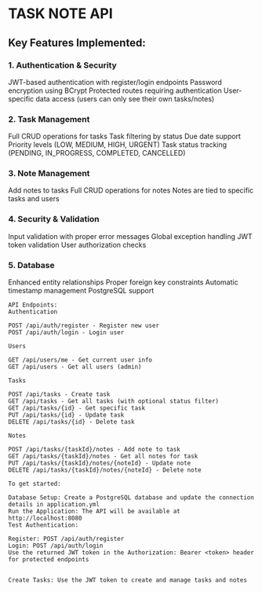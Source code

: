 # TASK NOTE API

## Key Features Implemented:
### 1. Authentication & Security

JWT-based authentication with register/login endpoints
Password encryption using BCrypt
Protected routes requiring authentication
User-specific data access (users can only see their own tasks/notes)

### 2. Task Management

Full CRUD operations for tasks
Task filtering by status
Due date support
Priority levels (LOW, MEDIUM, HIGH, URGENT)
Task status tracking (PENDING, IN_PROGRESS, COMPLETED, CANCELLED)

### 3. Note Management

Add notes to tasks
Full CRUD operations for notes
Notes are tied to specific tasks and users

### 4.️ Security & Validation

Input validation with proper error messages
Global exception handling
JWT token validation
User authorization checks

### 5. Database

Enhanced entity relationships
Proper foreign key constraints
Automatic timestamp management
PostgreSQL support
```
API Endpoints:
Authentication

POST /api/auth/register - Register new user
POST /api/auth/login - Login user

Users

GET /api/users/me - Get current user info
GET /api/users - Get all users (admin)

Tasks

POST /api/tasks - Create task
GET /api/tasks - Get all tasks (with optional status filter)
GET /api/tasks/{id} - Get specific task
PUT /api/tasks/{id} - Update task
DELETE /api/tasks/{id} - Delete task

Notes

POST /api/tasks/{taskId}/notes - Add note to task
GET /api/tasks/{taskId}/notes - Get all notes for task
PUT /api/tasks/{taskId}/notes/{noteId} - Update note
DELETE /api/tasks/{taskId}/notes/{noteId} - Delete note

To get started:

Database Setup: Create a PostgreSQL database and update the connection details in application.yml
Run the Application: The API will be available at http://localhost:8080
Test Authentication:

Register: POST /api/auth/register
Login: POST /api/auth/login
Use the returned JWT token in the Authorization: Bearer <token> header for protected endpoints


Create Tasks: Use the JWT token to create and manage tasks and notes
```